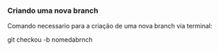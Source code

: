 ### Criando uma nova branch 

Comando necessario para a criação de uma nova branch via terminal:

git checkou -b nomedabrnch

